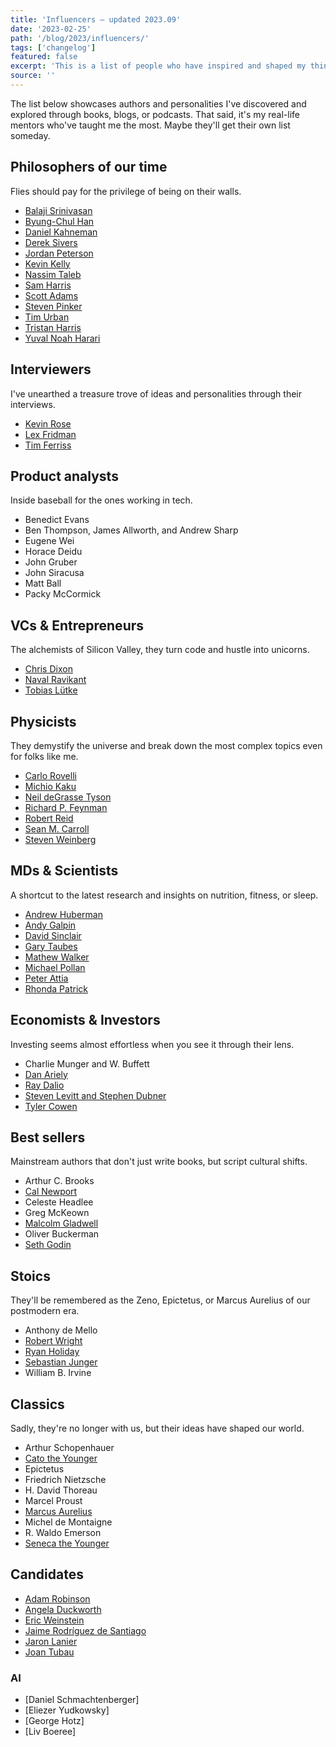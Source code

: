 ```yaml
---
title: 'Influencers — updated 2023.09'
date: '2023-02-25'
path: '/blog/2023/influencers/'
tags: ['changelog']
featured: false
excerpt: 'This is a list of people who have inspired and shaped my thinking and the way I approach life over time. Although I have never met any of them in person, I consider them mentors from afar.'
source: ''
---
```


The list below showcases authors and personalities I've discovered and explored through books, blogs, or podcasts. That said, it's my real-life mentors who've taught me the most. Maybe they'll get their own list someday.

## Philosophers of our time

Flies should pay for the privilege of being on their walls.

- [Balaji Srinivasan](https://en.wikipedia.org/wiki/Balaji_Srinivasan)
- [Byung-Chul Han](https://en.wikipedia.org/wiki/Byung-Chul_Han)
- [Daniel Kahneman](https://en.wikipedia.org/wiki/Daniel_Kahneman)
- [Derek Sivers](https://sive.rs/)
- [Jordan Peterson](https://en.wikipedia.org/wiki/Jordan_Peterson)
- [Kevin Kelly](<https://en.wikipedia.org/wiki/Kevin_Kelly_(editor)>)
- [Nassim Taleb](https://en.wikipedia.org/wiki/Nassim_Nicholas_Taleb)
- [Sam Harris](https://en.wikipedia.org/wiki/Sam_Harris)
- [Scott Adams](https://en.wikipedia.org/wiki/Scott_Adams)
- [Steven Pinker](https://en.wikipedia.org/wiki/Steven_Pinker)
- [Tim Urban](https://en.wikipedia.org/wiki/Wait_But_Why)
- [Tristan Harris](https://en.wikipedia.org/wiki/Tristan_Harris)
- [Yuval Noah Harari](https://en.wikipedia.org/wiki/Yuval_Noah_Harari)

## Interviewers

I've unearthed a treasure trove of ideas and personalities through their interviews.

- [Kevin Rose](https://en.wikipedia.org/wiki/Kevin_Rose)
- [Lex Fridman](https://en.wikipedia.org/wiki/Lex_Fridman)
- [Tim Ferriss](https://en.wikipedia.org/wiki/Tim_Ferriss)

## Product analysts

Inside baseball for the ones working in tech.

- Benedict Evans
- Ben Thompson, James Allworth, and Andrew Sharp
- Eugene Wei
- Horace Deidu
- John Gruber
- John Siracusa
- Matt Ball
- Packy McCormick

## VCs & Entrepreneurs

The alchemists of Silicon Valley, they turn code and hustle into unicorns.

- [Chris Dixon](https://en.wikipedia.org/wiki/Chris_Dixon)
- [Naval Ravikant](https://en.wikipedia.org/wiki/Naval_Ravikant)
- [Tobias Lütke](https://en.wikipedia.org/wiki/Tobias_L%C3%BCtke)

## Physicists

They demystify the universe and break down the most complex topics even for folks like me.

- [Carlo Rovelli](https://en.wikipedia.org/wiki/Carlo_Rovelli)
- [Michio Kaku](https://en.wikipedia.org/wiki/Michio_Kaku)
- [Neil deGrasse Tyson](https://en.wikipedia.org/wiki/Neil_deGrasse_Tyson)
- [Richard P. Feynman](https://en.wikipedia.org/wiki/Richard_Feynman)
- [Robert Reid](<https://en.wikipedia.org/wiki/Robert_Reid_(author)>)
- [Sean M. Carroll](https://en.wikipedia.org/wiki/Sean_M._Carroll)
- [Steven Weinberg](https://en.wikipedia.org/wiki/Steven_Weinberg)

## MDs & Scientists

A shortcut to the latest research and insights on nutrition, fitness, or sleep.

- [Andrew Huberman](https://en.wikipedia.org/wiki/Andrew_D._Huberman)
- [Andy Galpin](https://twitter.com/DrAndyGalpin)
- [David Sinclair](https://en.wikipedia.org/wiki/David_A._Sinclair)
- [Gary Taubes](https://en.wikipedia.org/wiki/Gary_Taubes)
- [Mathew Walker](<https://en.wikipedia.org/wiki/Matthew_Walker_(scientist)>)
- [Michael Pollan](https://en.wikipedia.org/wiki/Michael_Pollan)
- [Peter Attia](https://en.wikipedia.org/wiki/Peter_Attia)
- [Rhonda Patrick](https://twitter.com/foundmyfitness)

## Economists & Investors

Investing seems almost effortless when you see it through their lens.

- Charlie Munger and W. Buffett
- [Dan Ariely](https://en.wikipedia.org/wiki/Dan_Ariely)
- [Ray Dalio](https://en.wikipedia.org/wiki/Ray_Dalio)
- [Steven Levitt and Stephen Dubner](https://en.wikipedia.org/wiki/Freakonomics_Radio)
- [Tyler Cowen](https://en.wikipedia.org/wiki/Tyler_Cowen)

## Best sellers

Mainstream authors that don't just write books, but script cultural shifts.

- Arthur C. Brooks
- [Cal Newport](https://en.wikipedia.org/wiki/Cal_Newport)
- Celeste Headlee
- Greg McKeown
- [Malcolm Gladwell](https://en.wikipedia.org/wiki/Malcolm_Gladwell)
- Oliver Buckerman
- [Seth Godin](https://en.wikipedia.org/wiki/Seth_Godin)

## Stoics

They'll be remembered as the Zeno, Epictetus, or Marcus Aurelius of our postmodern era.

- Anthony de Mello
- [Robert Wright](<https://en.wikipedia.org/wiki/Robert_Wright_(journalist)>)
- [Ryan Holiday](https://en.wikipedia.org/wiki/Ryan_Holiday)
- [Sebastian Junger](https://en.wikipedia.org/wiki/Sebastian_Junger)
- William B. Irvine

## Classics

Sadly, they're no longer with us, but their ideas have shaped our world.

- Arthur Schopenhauer
- [Cato the Younger](https://en.wikipedia.org/wiki/Cato_the_Younger)
- Epictetus
- Friedrich Nietzsche
- H. David Thoreau
- Marcel Proust
- [Marcus Aurelius](https://en.wikipedia.org/wiki/Marcus_Aurelius)
- Michel de Montaigne
- R. Waldo Emerson
- [Seneca the Younger](https://en.wikipedia.org/wiki/Seneca_the_Younger)

## Candidates

- [Adam Robinson](#)
- [Angela Duckworth](#)
- [Eric Weinstein](#)
- [Jaime Rodríguez de Santiago](#)
- [Jaron Lanier](#)
- [Joan Tubau](#)

### AI

- [Daniel Schmachtenberger]
- [Eliezer Yudkowsky]
- [George Hotz]
- [Liv Boeree]
